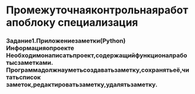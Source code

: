 # Промежуточнаяконтрольнаяработапоблоку специализация
### Задание1.Приложениезаметки(Python) Информацияопроекте Необходимонаписатьпроект,содержащийфункционалработысзаметками. Программадолжнауметьсоздаватьзаметку,сохранятьеё,читатьсписок заметок,редактироватьзаметку,удалятьзаметку.
